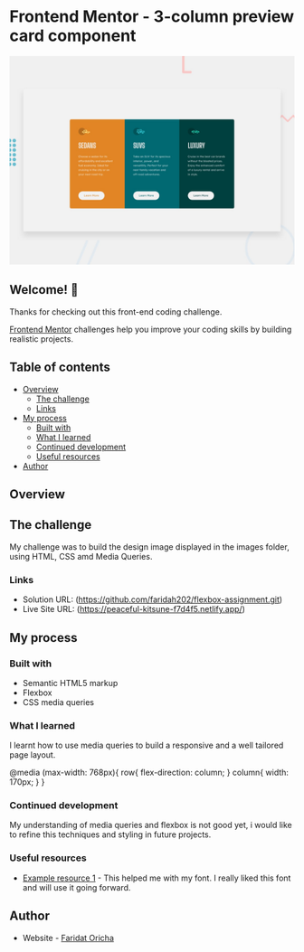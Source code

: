 # Frontend Mentor - 3-column preview card component

![Design preview for the 3-column preview card component coding challenge](./design/desktop-preview.jpg)

## Welcome! 👋

Thanks for checking out this front-end coding challenge.

[Frontend Mentor](https://www.frontendmentor.io) challenges help you improve your coding skills by building realistic projects.
## Table of contents
- [Overview](#overview)
  - [The challenge](#the-challenge)
  - [Links](#links)
- [My process](#my-process)
  - [Built with](#built-with)
  - [What I learned](#what-i-learned)
  - [Continued development](#continued-development)
  - [Useful resources](#useful-resources)
- [Author](#author)

## Overview

## The challenge

My challenge was to build the design image displayed in the images folder, using HTML, CSS amd Media Queries.


### Links

- Solution URL: (https://github.com/faridah202/flexbox-assignment.git)
- Live Site URL: (https://peaceful-kitsune-f7d4f5.netlify.app/)

## My process

### Built with

- Semantic HTML5 markup
- Flexbox
- CSS media queries

### What I learned

I learnt how to use media queries to build a responsive and a well tailored page layout.

@media (max-width: 768px){
       row{
              flex-direction: column;
       }
       column{
              width: 170px;
       }
    }


### Continued development

My understanding of media queries and flexbox is not good yet, i would like to refine this techniques and styling in future projects.

### Useful resources

- [Example resource 1]('https://fonts.googleapis.com/css2?family=Lexend+Deca:wght@200&display=swap') - This helped me with my font. I really liked this font and will use it going forward.

## Author

- Website - [Faridat Oricha](https://faridah202.git)


